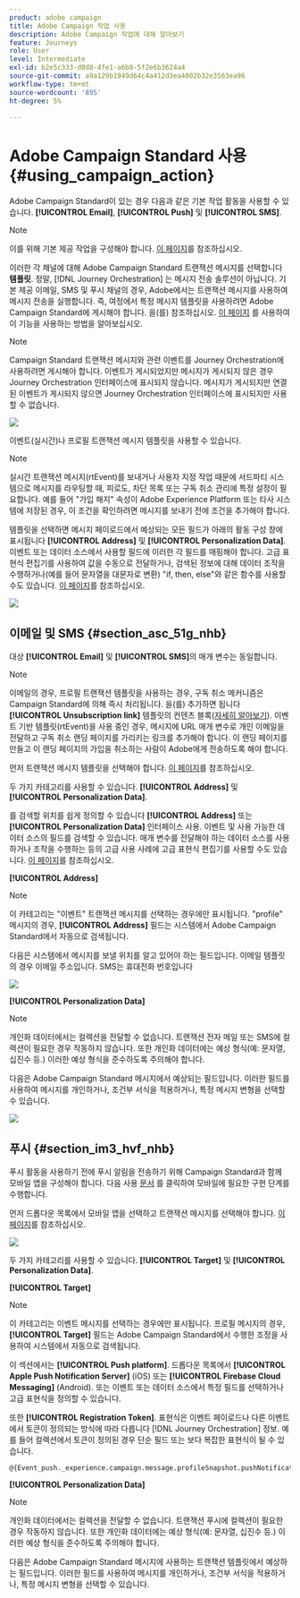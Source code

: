 ```yaml
---
product: adobe campaign
title: Adobe Campaign 작업 사용
description: Adobe Campaign 작업에 대해 알아보기
feature: Journeys
role: User
level: Intermediate
exl-id: b2e5c333-d0d8-4fe1-a6b8-5f2e6b3624a4
source-git-commit: a9a129b1949d64c4a412d3ea4002b32e3563ea96
workflow-type: tm+mt
source-wordcount: '895'
ht-degree: 5%

---
```


# Adobe Campaign Standard 사용 {#using_campaign_action}

Adobe Campaign Standard이 있는 경우 다음과 같은 기본 작업 활동을 사용할 수 있습니다. **[!UICONTROL Email]**, **[!UICONTROL Push]** 및 **[!UICONTROL SMS]**.

>[!NOTE]
>
>이를 위해 기본 제공 작업을 구성해야 합니다. [이 페이지](../action/working-with-adobe-campaign.md)를 참조하십시오.

이러한 각 채널에 대해 Adobe Campaign Standard 트랜잭션 메시지를 선택합니다 **템플릿**. 정말, [!DNL Journey Orchestration] 는 메시지 전송 솔루션이 아닙니다. 기본 제공 이메일, SMS 및 푸시 채널의 경우, Adobe에서는 트랜잭션 메시지를 사용하여 메시지 전송을 실행합니다. 즉, 여정에서 특정 메시지 템플릿을 사용하려면 Adobe Campaign Standard에 게시해야 합니다. 을(를) 참조하십시오. [이 페이지](https://experienceleague.adobe.com/docs/campaign-standard/using/communication-channels/transactional-messaging/getting-started-with-transactional-msg.html?lang=ko) 를 사용하여 이 기능을 사용하는 방법을 알아보십시오.

>[!NOTE]
>
>Campaign Standard 트랜잭션 메시지와 관련 이벤트를 Journey Orchestration에 사용하려면 게시해야 합니다. 이벤트가 게시되었지만 메시지가 게시되지 않은 경우 Journey Orchestration 인터페이스에 표시되지 않습니다. 메시지가 게시되지만 연결된 이벤트가 게시되지 않으면 Journey Orchestration 인터페이스에 표시되지만 사용할 수 없습니다.

![](../assets/journey59.png)

이벤트(실시간)나 프로필 트랜잭션 메시지 템플릿을 사용할 수 있습니다.

>[!NOTE]
>
>실시간 트랜잭션 메시지(rtEvent)를 보내거나 사용자 지정 작업 때문에 서드파티 시스템으로 메시지를 라우팅할 때, 피로도, 차단 목록 또는 구독 취소 관리에 특정 설정이 필요합니다. 예를 들어 &quot;가입 해지&quot; 속성이 Adobe Experience Platform 또는 타사 시스템에 저장된 경우, 이 조건을 확인하려면 메시지를 보내기 전에 조건을 추가해야 합니다.

템플릿을 선택하면 메시지 페이로드에서 예상되는 모든 필드가 아래의 활동 구성 창에 표시됩니다 **[!UICONTROL Address]** 및 **[!UICONTROL Personalization Data]**. 이벤트 또는 데이터 소스에서 사용할 필드에 이러한 각 필드를 매핑해야 합니다. 고급 표현식 편집기를 사용하여 값을 수동으로 전달하거나, 검색된 정보에 대해 데이터 조작을 수행하거나(예를 들어 문자열을 대문자로 변환) &quot;if, then, else&quot;와 같은 함수를 사용할 수도 있습니다. [이 페이지](../expression/expressionadvanced.md)를 참조하십시오.

![](../assets/journey60.png)

## 이메일 및 SMS {#section_asc_51g_nhb}

대상 **[!UICONTROL Email]** 및 **[!UICONTROL SMS]**&#x200B;의 매개 변수는 동일합니다.

>[!NOTE]
>
>이메일의 경우, 프로필 트랜잭션 템플릿을 사용하는 경우, 구독 취소 메커니즘은 Campaign Standard에 의해 즉시 처리됩니다. 을(를) 추가하면 됩니다 **[!UICONTROL Unsubscription link]** 템플릿의 컨텐츠 블록([자세히 알아보기](https://experienceleague.adobe.com/docs/campaign-standard/using/communication-channels/transactional-messaging/getting-started-with-transactional-msg.html)). 이벤트 기반 템플릿(rtEvent)을 사용 중인 경우, 메시지에 URL 매개 변수로 개인 이메일을 전달하고 구독 취소 랜딩 페이지를 가리키는 링크를 추가해야 합니다. 이 랜딩 페이지를 만들고 이 랜딩 페이지의 가입을 취소하는 사람이 Adobe에게 전송하도록 해야 합니다.

먼저 트랜잭션 메시지 템플릿을 선택해야 합니다. [이 페이지](../building-journeys/about-action-activities.md)를 참조하십시오.

두 가지 카테고리를 사용할 수 있습니다. **[!UICONTROL Address]** 및 **[!UICONTROL Personalization Data]**.

를 검색할 위치를 쉽게 정의할 수 있습니다 **[!UICONTROL Address]** 또는 **[!UICONTROL Personalization Data]** 인터페이스 사용. 이벤트 및 사용 가능한 데이터 소스의 필드를 검색할 수 있습니다. 매개 변수를 전달해야 하는 데이터 소스를 사용하거나 조작을 수행하는 등의 고급 사용 사례에 고급 표현식 편집기를 사용할 수도 있습니다. [이 페이지](../expression/expressionadvanced.md)를 참조하십시오.

**[!UICONTROL Address]**

>[!NOTE]
>
>이 카테고리는 &quot;이벤트&quot; 트랜잭션 메시지를 선택하는 경우에만 표시됩니다. &quot;profile&quot; 메시지의 경우, **[!UICONTROL Address]** 필드는 시스템에서 Adobe Campaign Standard에서 자동으로 검색됩니다.

다음은 시스템에서 메시지를 보낼 위치를 알고 있어야 하는 필드입니다. 이메일 템플릿의 경우 이메일 주소입니다. SMS는 휴대전화 번호입니다

![](../assets/journey61.png)

**[!UICONTROL Personalization Data]**

>[!NOTE]
>
>개인화 데이터에서는 컬렉션을 전달할 수 없습니다. 트랜잭션 전자 메일 또는 SMS에 컬렉션이 필요한 경우 작동하지 않습니다. 또한 개인화 데이터에는 예상 형식(예: 문자열, 십진수 등.) 이러한 예상 형식을 준수하도록 주의해야 합니다.

다음은 Adobe Campaign Standard 메시지에서 예상되는 필드입니다. 이러한 필드를 사용하여 메시지를 개인하거나, 조건부 서식을 적용하거나, 특정 메시지 변형을 선택할 수 있습니다.

![](../assets/journey62.png)

## 푸시 {#section_im3_hvf_nhb}

푸시 활동을 사용하기 전에 푸시 알림을 전송하기 위해 Campaign Standard과 함께 모바일 앱을 구성해야 합니다. 다음 사용 [문서](https://helpx.adobe.com/kr/campaign/kb/integrate-mobile-sdk.html) 를 클릭하여 모바일에 필요한 구현 단계를 수행합니다.

먼저 드롭다운 목록에서 모바일 앱을 선택하고 트랜잭션 메시지를 선택해야 합니다. [이 페이지](../building-journeys/about-action-activities.md)를 참조하십시오.

![](../assets/journey62bis.png)

두 가지 카테고리를 사용할 수 있습니다. **[!UICONTROL Target]** 및 **[!UICONTROL Personalization Data]**.

**[!UICONTROL Target]**

>[!NOTE]
>
>이 카테고리는 이벤트 메시지를 선택하는 경우에만 표시됩니다. 프로필 메시지의 경우, **[!UICONTROL Target]** 필드는 Adobe Campaign Standard에서 수행한 조정을 사용하여 시스템에서 자동으로 검색됩니다.

이 섹션에서는 **[!UICONTROL Push platform]**. 드롭다운 목록에서 **[!UICONTROL Apple Push Notification Server]** (iOS) 또는 **[!UICONTROL Firebase Cloud Messaging]** (Android). 또는 이벤트 또는 데이터 소스에서 특정 필드를 선택하거나 고급 표현식을 정의할 수 있습니다.

또한 **[!UICONTROL Registration Token]**. 표현식은 이벤트 페이로드나 다른 이벤트에서 토큰이 정의되는 방식에 따라 다릅니다 [!DNL Journey Orchestration] 정보. 예를 들어 컬렉션에서 토큰이 정의된 경우 단순 필드 또는 보다 복잡한 표현식이 될 수 있습니다.

```
@{Event_push._experience.campaign.message.profileSnapshot.pushNotificationTokens.first().token}
```

**[!UICONTROL Personalization Data]**

>[!NOTE]
>
>개인화 데이터에서는 컬렉션을 전달할 수 없습니다. 트랜잭션 푸시에 컬렉션이 필요한 경우 작동하지 않습니다. 또한 개인화 데이터에는 예상 형식(예: 문자열, 십진수 등.) 이러한 예상 형식을 준수하도록 주의해야 합니다.

다음은 Adobe Campaign Standard 메시지에 사용하는 트랜잭션 템플릿에서 예상하는 필드입니다. 이러한 필드를 사용하여 메시지를 개인하거나, 조건부 서식을 적용하거나, 특정 메시지 변형을 선택할 수 있습니다.
